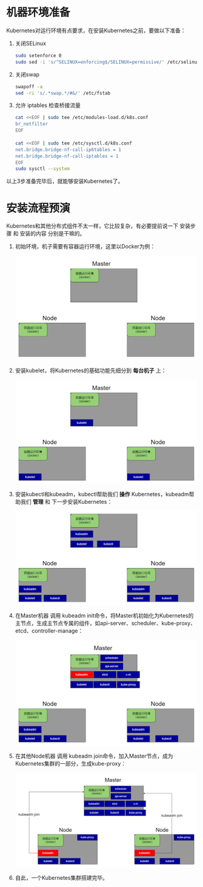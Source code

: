 # 机器环境准备

Kubernetes对运行环境有点要求，在安装Kubernetes之前，要做以下准备：

1. 关闭SELinux

   ```bash
   sudo setenforce 0
   sudo sed -i 's/^SELINUX=enforcing$/SELINUX=permissive/' /etc/selinux/config
   ```

2. 关闭swap

   ```bash
   swapoff -a  
   sed -ri 's/.*swap.*/#&/' /etc/fstab
   ```

3. 允许 iptables 检查桥接流量

   ```bash
   cat <<EOF | sudo tee /etc/modules-load.d/k8s.conf
   br_netfilter
   EOF
   
   cat <<EOF | sudo tee /etc/sysctl.d/k8s.conf
   net.bridge.bridge-nf-call-ip6tables = 1
   net.bridge.bridge-nf-call-iptables = 1
   EOF
   sudo sysctl --system
   ```

以上3步准备完毕后，就能够安装Kubernetes了。

# 安装流程预演

Kubernetes和其他分布式组件不太一样，它比较复杂，有必要提前说一下 安装步骤 和 安装的内容 分别是干嘛的。

1. 初始环境，机子需要有容器运行环境，这里以Docker为例：

   ![01](02-Kubernetes的搭建.assets/01.png)

2. 安装kubelet，将Kubernetes的基础功能先细分到 **每台机子** 上：

   ![02](02-Kubernetes的搭建.assets/02.png)

3. 安装kubectl和kubeadm，kubectl帮助我们 **操作** Kubernetes，kubeadm帮助我们 **管理** 和 下一步安装Kubernetes：

   ![03](02-Kubernetes的搭建.assets/03.png)

4. 在Master机器 调用 kubeadm init命令，将Master机初始化为Kubernetes的主节点，生成主节点专属的组件，如api-server、scheduler、kube-proxy、etcd、controller-manage：

   ![04](02-Kubernetes的搭建.assets/04.png)

5. 在其他Node机器 调用 kubeadm join命令，加入Master节点，成为Kubernetes集群的一部分，生成kube-proxy：

   ![05](02-Kubernetes的搭建.assets/05.png)

6. 自此，一个Kubernetes集群搭建完毕。

